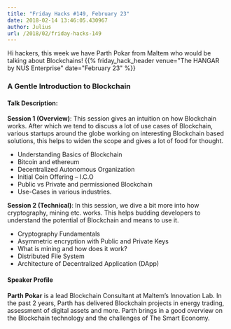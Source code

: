 ```yaml
---
title: "Friday Hacks #149, February 23"
date: 2018-02-14 13:46:05.430967
author: Julius
url: /2018/02/friday-hacks-149
---
```


Hi hackers, this week we have Parth Pokar from Maltem who would be talking about
Blockchains!
{{% friday_hack_header venue="The HANGAR by NUS Enterprise" date="February 23" %}}


### A Gentle Introduction to Blockchain

#### Talk Description:

**Session 1 (Overview)**: This session gives an intuition on how Blockchain works. After which we tend to discuss a lot of use cases of Blockchain, various startups around the globe working on interesting Blockchain based solutions, this helps to widen the scope and gives a lot of food for thought.

- Understanding Basics of Blockchain
- Bitcoin and ethereum
- Decentralized Autonomous Organization
- Initial Coin Offering – I.C.O
- Public vs Private and permissioned Blockchain
- Use-Cases in various industries.

**Session 2 (Technical)**: In this session, we dive a bit more into how cryptography, mining etc. works. This helps budding developers to understand the potential of Blockchain and means to use it.

- Cryptography Fundamentals
- Asymmetric encryption with Public and Private Keys
- What is mining and how does it work?
- Distributed File System
- Architecture of Decentralized Application (DApp)

#### Speaker Profile
**Parth Pokar** is a lead Blockchain Consultant at Maltem’s Innovation Lab. In the past 2 years, Parth has delivered Blockchain projects in energy trading, assessment of digital assets and more. Parth brings in a good overview on the Blockchain technology and the challenges of The Smart Economy.
